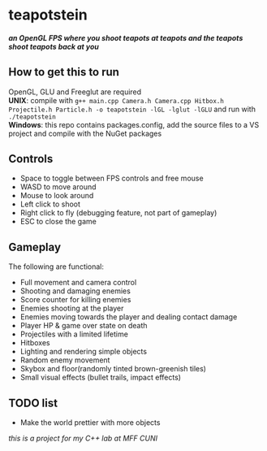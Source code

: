 # teapotstein
##### an OpenGL FPS where you shoot teapots at teapots and the teapots shoot teapots back at you


## How to get this to run

OpenGL, GLU and Freeglut are required  
**UNIX**: compile with `g++ main.cpp Camera.h Camera.cpp Hitbox.h Projectile.h Particle.h -o teapotstein -lGL -lglut -lGLU` and run with `./teapotstein`  
**Windows**: this repo contains packages.config, add the source files to a VS project and compile with the NuGet packages

## Controls

* Space to toggle between FPS controls and free mouse
* WASD to move around
* Mouse to look around
* Left click to shoot
* Right click to fly (debugging feature, not part of gameplay)
* ESC to close the game

## Gameplay

The following are functional:

* Full movement and camera control
* Shooting and damaging enemies
* Score counter for killing enemies
* Enemies shooting at the player
* Enemies moving towards the player and dealing contact damage
* Player HP & game over state on death
* Projectiles with a limited lifetime
* Hitboxes
* Lighting and rendering simple objects
* Random enemy movement
* Skybox and floor(randomly tinted brown-greenish tiles)
* Small visual effects (bullet trails, impact effects)

## TODO list

* Make the world prettier with more objects


*this is a project for my C++ lab at MFF CUNI*
